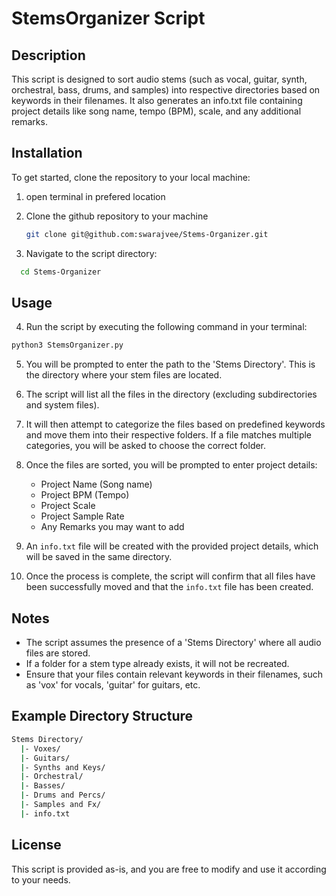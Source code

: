 # StemsOrganizer Script

## Description
This script is designed to sort audio stems (such as vocal, guitar, synth, orchestral, bass, drums, and samples) into respective directories based on keywords in their filenames. It also generates an info.txt file containing project details like song name, tempo (BPM), scale, and any additional remarks.

## Installation

To get started, clone the repository to your local machine:
1. open terminal in prefered location
2. Clone the github repository to your machine
   ```sh
   git clone git@github.com:swarajvee/Stems-Organizer.git
   ```

3. Navigate to the script directory:

```sh
  cd Stems-Organizer
```


## Usage

4. Run the script by executing the following command in your terminal:
```sh
python3 StemsOrganizer.py
```

5. You will be prompted to enter the path to the 'Stems Directory'. This is the directory where your stem files are located.

6. The script will list all the files in the directory (excluding subdirectories and system files).

7. It will then attempt to categorize the files based on predefined keywords and move them into their respective folders. If a file matches multiple categories, you will be asked to choose the correct folder.

8. Once the files are sorted, you will be prompted to enter project details:
   - Project Name (Song name)
   - Project BPM (Tempo)
   - Project Scale
   - Project Sample Rate
   - Any Remarks you may want to add

8. An `info.txt` file will be created with the provided project details, which will be saved in the same directory.

9. Once the process is complete, the script will confirm that all files have been successfully moved and that the `info.txt` file has been created.

## Notes
- The script assumes the presence of a 'Stems Directory' where all audio files are stored.
- If a folder for a stem type already exists, it will not be recreated.
- Ensure that your files contain relevant keywords in their filenames, such as 'vox' for vocals, 'guitar' for guitars, etc.

## Example Directory Structure
```sh
Stems Directory/
  |- Voxes/
  |- Guitars/
  |- Synths and Keys/
  |- Orchestral/
  |- Basses/
  |- Drums and Percs/
  |- Samples and Fx/
  |- info.txt
```

## License
This script is provided as-is, and you are free to modify and use it according to your needs.
